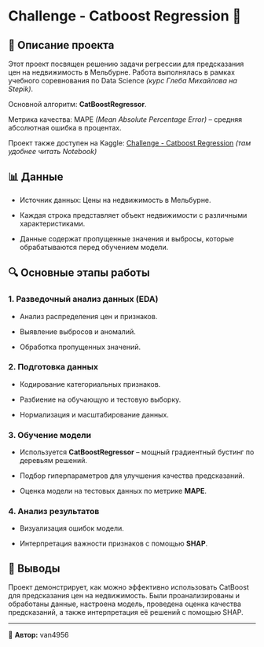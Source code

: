 # Challenge - Catboost Regression 🐆

## 📌 Описание проекта

Этот проект посвящен решению задачи регрессии для предсказания цен на недвижимость в Мельбурне. Работа выполнялась в рамках учебного соревнования по Data Science *(курс Глеба Михайлова на Stepik)*.  
   
Основной алгоритм: **CatBoostRegressor**.  
  
Метрика качества: MAPE *(Mean Absolute Percentage Error)* – средняя абсолютная ошибка в процентах.  
  
Проект также доступен на Kaggle: [Challenge - Catboost Regression](https://www.kaggle.com/code/ivan4956/challenge-catboost-regression)  *(там удобнее читать Notebook)*

## 📊 Данные

- Источник данных: Цены на недвижимость в Мельбурне.
  
- Каждая строка представляет объект недвижимости с различными характеристиками.
  
- Данные содержат пропущенные значения и выбросы, которые обрабатываются перед обучением модели.

## 🔍 Основные этапы работы

### 1. Разведочный анализ данных (EDA)

- Анализ распределения цен и признаков.

- Выявление выбросов и аномалий.

- Обработка пропущенных значений.

### 2. Подготовка данных

- Кодирование категориальных признаков.

- Разбиение на обучающую и тестовую выборку.

- Нормализация и масштабирование данных.

### 3. Обучение модели

- Используется **CatBoostRegressor** – мощный градиентный бустинг по деревьям решений.

- Подбор гиперпараметров для улучшения качества предсказаний.

- Оценка модели на тестовых данных по метрике **MAPE**.

### 4. Анализ результатов

- Визуализация ошибок модели.

- Интерпретация важности признаков с помощью **SHAP**.

## 🏁 Выводы

Проект демонстрирует, как можно эффективно использовать CatBoost для предсказания цен на недвижимость. Были проанализированы и обработаны данные, настроена модель, проведена оценка качества предсказаний, а также интерпретация её решений с помощью SHAP.

---

📌 **Автор:** van4956

